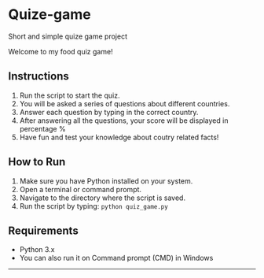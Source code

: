 # Quize-game
Short and simple quize game project 

Welcome to my food quiz game!

## Instructions

1. Run the script to start the quiz.
2. You will be asked a series of questions about different countries.
3. Answer each question by typing in the correct country.
4. After answering all the questions, your score will be displayed in percentage %
5. Have fun and test your knowledge about coutry related facts!

## How to Run

1. Make sure you have Python installed on your system.
2. Open a terminal or command prompt.
3. Navigate to the directory where the script is saved.
4. Run the script by typing: `python quiz_game.py`

## Requirements

- Python 3.x
- You can also run it on Command prompt (CMD) in Windows

---

